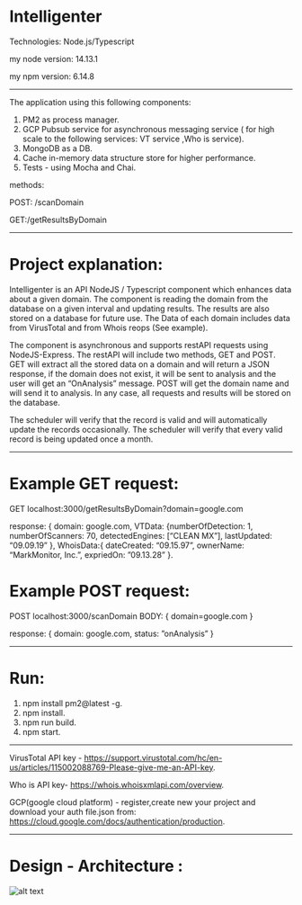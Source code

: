 # Intelligenter

Technologies: Node.js/Typescript

my node version: 14.13.1

my npm version: 6.14.8

---

The application using this following components:

1. PM2 as process manager.
2. GCP Pubsub service for asynchronous messaging service ( for high scale to the following services: VT service ,Who is service).
3. MongoDB as a DB.
4. Cache in-memory data structure store for higher performance.
5. Tests - using Mocha and Chai.

methods:

POST: /scanDomain

GET:/getResultsByDomain

---

# Project explanation:

Intelligenter is an API NodeJS / Typescript component which enhances data about a given domain.
The component is reading the domain from the database on a given interval and updating results. The
results are also stored on a database for future use. The Data of each domain includes data from
VirusTotal and from Whois reops (See example).

The component is asynchronous and supports restAPI requests using NodeJS-Express. The restAPI will
include two methods, GET and POST.
GET will extract all the stored data on a domain and will return a JSON response,
if the domain does not exist, it will be sent to analysis and the user will get an “OnAnalysis” message.
POST will get the domain name and will send it to analysis.
In any case, all requests and results will be stored on the database.

The scheduler will verify that the record is valid and will automatically update the records occasionally.
The scheduler will verify that every valid record is being updated once a month.

---

# Example GET request:

GET localhost:3000/getResultsByDomain?domain=google.com

response: { domain: google.com, VTData: {numberOfDetection: 1, numberOfScanners: 70, detectedEngines: [“CLEAN MX”], lastUpdated: “09.09.19” },
WhoisData:{ dateCreated: “09.15.97”, ownerName: “MarkMonitor, Inc.”, expriedOn: ”09.13.28” }.

# Example POST request:

POST localhost:3000/scanDomain BODY: { domain=google.com }

response: { domain: google.com, status: ”onAnalysis” }

---

# Run:

1. npm install pm2@latest -g.
2. npm install.
3. npm run build.
4. npm start.

---

VirusTotal API key - https://support.virustotal.com/hc/en-us/articles/115002088769-Please-give-me-an-API-key.

Who is API key- https://whois.whoisxmlapi.com/overview.

GCP(google cloud platform) - register,create new your project and download your auth file.json from: https://cloud.google.com/docs/authentication/production.

---

# Design - Architecture :

![alt text](https://res.cloudinary.com/dyy8fcstp/image/upload/v1609707082/intelligenter/design-architecture_ayikb7.svg)
